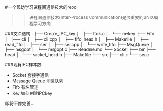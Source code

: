 #一个帮助学习进程间通信技术的repo

>> 进程间通信技术(Inter-Process Communication)是很重要的UNIX编程学习方向

###文件结构
.
├── Create_IPC_key
│   ├── ftok.c
│   └── mykey
├── Fifo
│   ├── cli
│   ├── cli.cpp
│   ├── fifo_head.h
│   ├── Makefile
│   ├── read_fifo
│   ├── ser
│   ├── ser.cpp
│   └── write_fifo
├── MsgQueue
│   ├── msgopt
│   └── msgopt.c
├── Readme.md
└── Socket
    ├── bin
    ├── head
    │   └── socket_head.h
    ├── Makefile
    └── src
        ├── cli.c
        └── ser.c

###现有IPC样本数:
 - Socket        套接字通信
 - Message Queue 消息队列
 - Fifo          有名管道
 - Key           如何创建IPCkey

 即将不停完善...
